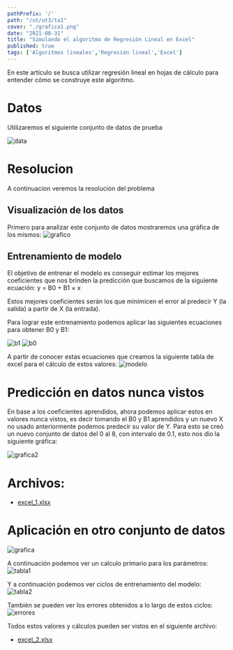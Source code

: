 ```yaml
---
pathPrefix: '/'
path: "/ut/ut3/ta1"
cover: "./grafica1.png"
date: "2021-08-31"
title: "Simulando el algoritmo de Regresión Lineal en Excel"
published: true
tags: ['Algoritmos lineales','Regresión lineal','Excel']
---
```


En este artículo se busca utilizar regresión lineal en hojas de cálculo para entender cómo se construye este algoritmo.

# Datos

Utilizaremos el siguiente conjunto de datos de prueba

![data](https://github.com/JuanFKurucz/ia-portfolio/blob/main/content/posts/ut/ut3/ta/ta1/data.png?raw=true)

# Resolucion

A continuacion veremos la resolución del problema

## Visualización de los datos
Primero para analizar este conjunto de datos mostraremos una gráfica de los mismos:
![grafico](https://github.com/JuanFKurucz/ia-portfolio/blob/main/content/posts/ut/ut3/ta/ta1/grafica1.png?raw=true)

## Entrenamiento de modelo

El objetivo de entrenar el modelo es conseguir estimar los mejores coeficientes que nos brinden la predicción que buscamos de la siguiente ecuación:
y = B0 + B1 × x

Estos mejores coeficientes serán los que minimicen el error al predecir Y (la salida) a partir de X (la entrada).

Para lograr este entrenamiento podemos aplicar las siguientes ecuaciones para obtener B0 y B1:

![b1](https://github.com/JuanFKurucz/ia-portfolio/blob/main/content/posts/ut/ut3/ta/ta1/b1.png?raw=true)
![b0](https://github.com/JuanFKurucz/ia-portfolio/blob/main/content/posts/ut/ut3/ta/ta1/b0.png?raw=true)

A partir de conocer estas ecuaciones que creamos la siguiente tabla de excel para el cálculo de estos valores:
![modelo](https://github.com/JuanFKurucz/ia-portfolio/blob/main/content/posts/ut/ut3/ta/ta1/table.png?raw=true)


# Predicción en datos nunca vistos

En base a los coeficientes aprendidos, ahora podemos aplicar estos en valores nunca vistos, es decir tomando el B0 y B1 aprendidos y un nuevo X no usado anteriormente podemos predecir su valor de Y. Para esto se creó un nuevo conjunto de datos del 0 al 8, con intervalo de 0.1, esto nos dio la siguiente gráfica:

![grafica2](https://github.com/JuanFKurucz/ia-portfolio/blob/main/content/posts/ut/ut3/ta/ta1/grafica2.png?raw=true)


# Archivos:

- [excel_1.xlsx](https://github.com/JuanFKurucz/ia-portfolio/blob/main/content/posts/ut/ut3/ta/ta1/excel_1.xlsx)


# Aplicación en otro conjunto de datos

![grafica](https://github.com/JuanFKurucz/ia-portfolio/blob/main/content/posts/ut/ut3/ta/ta1/pd1_grafica.png?raw=true)

A continuación podemos ver un calculo primario para los parámetros:
![tabla1](https://github.com/JuanFKurucz/ia-portfolio/blob/main/content/posts/ut/ut3/ta/ta1/pd1_tabla1.png?raw=true)

Y a continuación podemos ver ciclos de entrenamiento del modelo:
![tabla2](https://github.com/JuanFKurucz/ia-portfolio/blob/main/content/posts/ut/ut3/ta/ta1/pd1_tabla2_reduced.png?raw=true)

También se pueden ver los errores obtenidos a lo largo de estos ciclos:
![errores](https://github.com/JuanFKurucz/ia-portfolio/blob/main/content/posts/ut/ut3/ta/ta1/pd1_grafica2.png?raw=true)


Todos estos valores y cálculos pueden ser vistos en el siguiente archivo:

- [excel_2.xlsx](https://github.com/JuanFKurucz/ia-portfolio/blob/main/content/posts/ut/ut3/ta/ta1/excel_2.xlsx)


